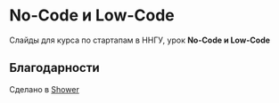 # No-Code и Low-Code

Слайды для курса по стартапам в ННГУ, урок **No-Code и Low-Code**

## Благодарности

Сделано в [Shower](https://github.com/shower/shower)
